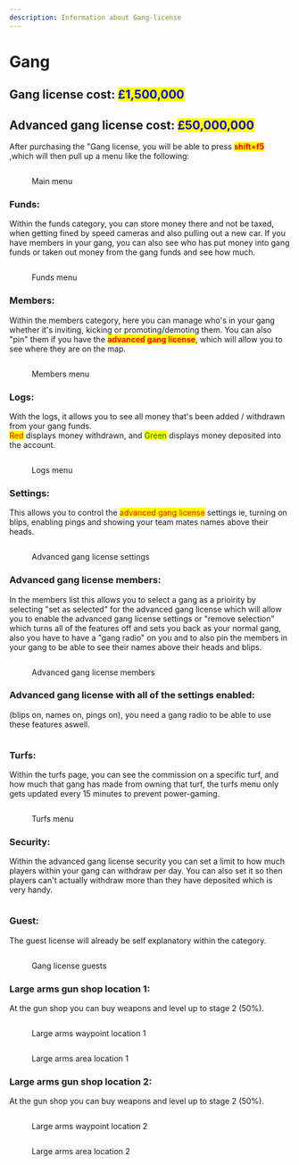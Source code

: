 ```yaml
---
description: Information about Gang-license
---
```


# Gang

## Gang license cost: <mark style="color:blue;">£1,500,000</mark>

## Advanced gang license cost: <mark style="color:blue;">£50,000,000</mark>



After purchasing the "Gang license, you will be able to press <mark style="color:red;">**shift+f5**</mark> ,which will then pull up a menu like the following:

<figure><img src="../.gitbook/assets/Gang license 1.png" alt=""><figcaption><p>Main menu</p></figcaption></figure>

### Funds:

Within the funds category, you can store money there and not be taxed, when getting fined by speed cameras and also pulling out a new car. If you have members in your gang, you can also see who has put money into gang funds or taken out money from the gang funds and see how much.

<figure><img src="../.gitbook/assets/Gang license 2.png" alt=""><figcaption><p>Funds menu</p></figcaption></figure>

### Members:

Within the members category, here you can manage who's in your gang whether it's inviting, kicking or promoting/demoting them. You can also "pin" them if you have the <mark style="color:red;">**advanced gang license**</mark>, which will allow you to see where they are on the map.

<figure><img src="../.gitbook/assets/gang license 3.png" alt=""><figcaption><p>Members menu</p></figcaption></figure>

### Logs:

With the logs, it allows you to see all money that's been added / withdrawn from your gang funds.\
<mark style="color:red;">Red</mark> displays money withdrawn, and <mark style="color:green;">Green</mark> displays money deposited into the account.

<figure><img src="../.gitbook/assets/gang license 4.png" alt=""><figcaption><p>Logs menu</p></figcaption></figure>

### Settings:

This allows you to control the <mark style="color:red;">advanced gang license</mark> settings ie, turning on blips, enabling pings and showing your team mates names above their heads.

<figure><img src="../.gitbook/assets/adv gang license settings.png" alt=""><figcaption><p>Advanced gang license settings</p></figcaption></figure>

### Advanced gang license members:

In the members list this allows you to select a gang as a prioirity by selecting "set as selected" for the advanced gang license which will allow you to enable the advanced gang license settings or "remove selection" which turns all of the features off and sets you back as your normal gang, also you have to have a "gang radio" on you and to also pin the members in your gang to be able to see their names above their heads and blips.

<figure><img src="../.gitbook/assets/adv gang license settings 2.png" alt=""><figcaption><p>Advanced gang license members</p></figcaption></figure>

### Advanced gang license with all of the settings enabled:

(blips on, names on, pings on), you need a gang radio to be able to use these features aswell.

<figure><img src="../.gitbook/assets/advanced gang license settings.png" alt=""><figcaption></figcaption></figure>

### Turfs:

Within the turfs page, you can see the commission on a specific turf, and how much that gang has made from owning that turf, the turfs menu only gets updated every 15 minutes to prevent power-gaming.

<figure><img src="../.gitbook/assets/gang license 6.png" alt=""><figcaption><p>Turfs menu</p></figcaption></figure>

### Security:

Within the advanced gang license security you can set a limit to how much players within your gang can withdraw per day. You can also set it so then players can't actually withdraw more than they have deposited which is very handy.

<figure><img src="../.gitbook/assets/gang license security.png" alt=""><figcaption></figcaption></figure>

### Guest:&#x20;

The guest license will already be self explanatory within the category.

<figure><img src="../.gitbook/assets/gang license 7.png" alt=""><figcaption><p>Gang license guests</p></figcaption></figure>

### Large arms gun shop location 1:

At the gun shop you can buy weapons and level up to stage 2 (50%).

<div>

<figure><img src="../.gitbook/assets/Large arms v1.png" alt=""><figcaption><p>Large arms waypoint location 1</p></figcaption></figure>

 

<figure><img src="../.gitbook/assets/Gang license v1 1.png" alt=""><figcaption><p>Large arms area location 1</p></figcaption></figure>

</div>

### Large arms gun shop location 2:

At the gun shop you can buy weapons and level up to stage 2 (50%).

<div>

<figure><img src="../.gitbook/assets/Large arms v2.png" alt=""><figcaption><p>Large arms waypoint location 2</p></figcaption></figure>

 

<figure><img src="../.gitbook/assets/Large arms v2 2.png" alt=""><figcaption><p>Large arms area location 2</p></figcaption></figure>

</div>
